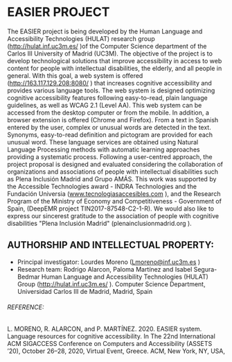 # EASIER PROJECT

The EASIER project is being developed by the Human Language and Accessibility Technologies (HULAT) research group (http://hulat.inf.uc3m.es/ )of the Computer Science department of the Carlos III University of Madrid (UC3M). 
The objective of the project is to develop technological solutions that improve accessibility in access to web content for people with intellectual disabilities, the elderly, and all people in general.
With this goal, a web system is offered (http://163.117.129.208:8080/ ) that increases cognitive accessibility and provides various language tools. The web system is designed optimizing cognitive accessibility features following easy-to-read, plain language guidelines, as well as WCAG 2.1 (Level AA). This web system can be accessed from the desktop computer or from the mobile. In addition, a browser extension is offered (Chrome and Firefox).
From a text in Spanish entered by the user, complex or unusual words are detected in the text. Synonyms, easy-to-read definition and pictogram are provided for each unusual word. These language services are obtained using Natural Language Processing methods with automatic learning approaches providing a systematic process.
Following a user-centred approach, the project proposal is designed and evaluated considering the collaboration of organizations and associations of people with intellectual disabilities such as Plena Inclusión Madrid and Grupo AMÁS.
This work was supported by the Accessible Technologies award - INDRA Technologies and the Fundación Universia (www.tecnologiasaccesibles.com  ), and the Research Program of the Ministry of Economy and Competitiveness - Government of Spain, (DeepEMR project TIN2017-87548-C2-1-R). We would also like to express our sincerest gratitude to the association of people with cognitive disabilities "Plena Inclusión Madrid" (plenainclusionmadrid.org ).

## AUTHORSHIP AND INTELLECTUAL PROPERTY: 
- Principal investigator: Lourdes Moreno (Lmoreno@inf.uc3m.es )
- Research team:	Rodrigo Alarcon, Paloma Martínez and Isabel Segura-Bedmar
Human Language and Accessibility Technologies (HULAT) Group (http://hulat.inf.uc3m.es/ ).
Computer Science Department, Universidad Carlos III de Madrid, Madrid, Spain 


###### REFERENCE: 
L. MORENO, R. ALARCON, and P. MARTÍNEZ. 2020. EASIER system. Language resources for cognitive accessibility. In The 22nd International ACM SIGACCESS Conference on Computers and Accessibility (ASSETS ’20), October 26–28, 2020, Virtual Event, Greece. ACM, New York, NY, USA, 